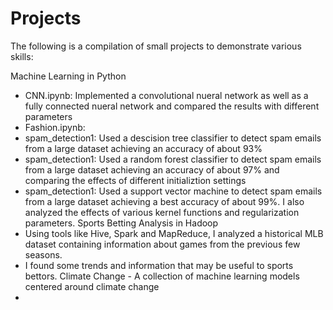 # Projects

The following is a compilation of small projects to demonstrate various skills:

Machine Learning in Python
* CNN.ipynb: Implemented a convolutional nueral network as well as a fully connected nueral network and compared the results with different parameters
* Fashion.ipynb: 
* spam_detection1: Used a descision tree classifier to detect spam emails from a large dataset achieving an accuracy of about 93%
* spam_detection1: Used a random forest classifier to detect spam emails from a large dataset achieving an accuracy of about 97% and comparing the effects of different initializtion settings 
* spam_detection1: Used a support vector machine to detect spam emails from a large dataset achieving a best accuracy of about 99%. I also analyzed the effects of various kernel functions and regularization parameters.
Sports Betting Analysis in Hadoop
* Using tools like Hive, Spark and MapReduce, I analyzed a historical MLB dataset containing information about games from the previous few seasons.
* I found some trends and information that may be useful to sports bettors.
Climate Change - A collection of machine learning models centered around climate change 
* 
